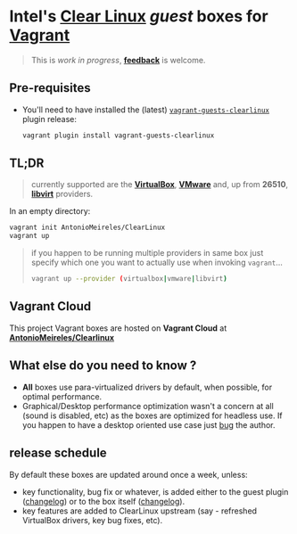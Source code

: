 # Intel's [Clear Linux](https://clearlinux.org) _guest_ boxes for [Vagrant](http://www.vagrantup.com/)

> This is *work in progress*,
> **[feedback](https://github.com/AntonioMeireles/ClearLinux-packer/issues)**
> is welcome.

## Pre-requisites

- You'll need to have installed the (latest)
  [`vagrant-guests-clearlinux`](https://github.com/AntonioMeireles/vagrant-guests-clearlinux)
  plugin release:

  ```bash
  vagrant plugin install vagrant-guests-clearlinux
  ```

## TL;DR

> currently supported are the **[VirtualBox](https://www.vagrantup.com/docs/virtualbox/)**,
> **[VMware](https://www.vagrantup.com/docs/vmware/)** and, up from **26510**,
> **[libvirt](https://github.com/vagrant-libvirt/vagrant-libvirt)** providers.

In an empty directory:

```bash
vagrant init AntonioMeireles/ClearLinux
vagrant up
```

> if you happen to be running multiple providers in same box just specify which
> one you want to actually use when invoking `vagrant`...
> ```bash
> vagrant up --provider (virtualbox|vmware|libvirt)
> ```

## Vagrant Cloud

This project Vagrant boxes are hosted on **Vagrant Cloud** at
**[AntonioMeireles/Clearlinux](https://app.vagrantup.com/AntonioMeireles/boxes/ClearLinux)**

## What else do you need to know ?

- **All** boxes use para-virtualized drivers by default, when possible, for optimal performance.
- Graphical/Desktop performance optimization wasn't a concern at all (sound is disabled, etc) as the
  boxes are optimized for headless use. If you happen to have a desktop oriented use case just
  [bug](https://github.com/AntonioMeireles/ClearLinux-packer/issues) the author.

## release schedule

By default these boxes are updated around once a week, unless:

- key functionality, bug fix or whatever, is added either to the guest plugin
  ([changelog](https://github.com/AntonioMeireles/vagrant-guests-clearlinux/commits/master)) or to
  the box itself ([changelog](https://github.com/AntonioMeireles/ClearLinux-packer/commits/master)).
- key features are added to ClearLinux upstream (say - refreshed VirtualBox drivers, key bug fixes, etc).
